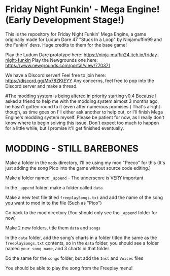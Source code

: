 # Friday Night Funkin' - Mega Engine! (Early Development Stage!)

This is the repository for Friday Night Funkin' Mega Engine, a game originally made for Ludum Dare 47 "Stuck In a Loop" by Ninjamuffin99 and the Funkin' devs.
Huge credits to them for the base game!

Play the Ludum Dare prototype here: https://ninja-muffin24.itch.io/friday-night-funkin
Play the Newgrounds one here: https://www.newgrounds.com/portal/view/770371

We have a Discord server! Feel free to join here: https://discord.gg/Mb78ZKtEYY
Any concerns, feel free to pop into the Discord server and make a thread.

#The modding system is being altered in priority starting v0.4
Because I asked a friend to help me with the modding system almost 3 months ago, he hasn't gotten round to it (even after numerous promises.) That's alright though, as time goes on I'll either ask another to help out, or I'll finish Mega Engine's modding system myself.
Please be patient for now, as I really don't know where to begin solving this issue. Don't expect too much to happen for a little while, but I promise it'll get finished eventually.

# MODDING - STILL BAREBONES
Make a folder in the `mods` directory, I'll be using my mod "Peeco" for this (It's just adding the song Pico into the game without source code editing.)

Make a folder named `_append` - The underscore is VERY important

In the `_append` folder, make a folder called `data`

Make a new text file titled `freeplaySongs.txt` and add the name of the song you want to mod in to the file (Such as "Pico")

Go back to the mod directory (You should only see the `_append` folder for now)

Make 2 new folders, title them `data` and `songs`

In the `data` folder, add the song's charts in a folder titled the same as the `freeplaySongs.txt` contents, so in the `data` folder, you should see a folder named `your song name`, and 3 charts in that folder

Do the same for the `songs` folder, but add the `Inst` and `Voices` files

You should be able to play the song from the Freeplay menu!
